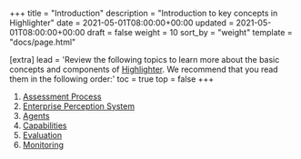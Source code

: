 +++
title = "Introduction"
description = "Introduction to key concepts in Highlighter"
date = 2021-05-01T08:00:00+00:00
updated = 2021-05-01T08:00:00+00:00
draft = false
weight = 10
sort_by = "weight"
template = "docs/page.html"

[extra]
lead = 'Review the following topics to learn more about the basic concepts and components of <a href="https://highlighter.ai">Highlighter</a>. We recommend that you read them in the following order:'
toc = true
top = false
+++

1. [Assessment Process](../assessment-process/)
2. [Enterprise Perception System](../enterprise-perception-system/)
3. [Agents](../agents/)
4. [Capabilities](../capabilities/)
5. [Evaluation](../evaluation/)
6. [Monitoring](../monitoring/)
